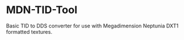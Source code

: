 # MDN-TID-Tool
Basic TID to DDS converter for use with Megadimension Neptunia DXT1 formatted textures.
